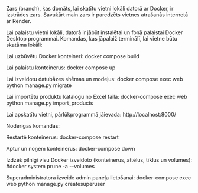 Zars (branch), kas domāts, lai skatītu vietni lokāli datorā ar Docker, ir izstrādes zars. Savukārt main zars ir paredzēts vietnes atrašanās internetā ar Render.

Lai palaistu vietni lokāli, datorā ir jābūt instalētai un fonā palaistai Docker Desktop programmai.
Komandas, kas jāpalaiž terminālī, lai vietne būtu skatāma lokāli:

Lai uzbūvētu Docker konteineri:
docker compose build

Lai palaistu konteinerus:
docker compose up

Lai izveidotu datubāzes shēmas un modeļus:
docker compose exec web python manage.py migrate

Lai importētu produktu katalogu no Excel faila:
docker-compose exec web python manage.py import_products

Lai apskatītu vietni, pārlūkprogrammā jāievada:
http://localhost:8000/


Noderīgas komandas:

Restartē konteinerus:
docker-compose restart

Aptur un noņem konteinerus:
docker-compose down

Izdzēš pilnīgi visu Docker izveidoto (konteinerus, attēlus, tīklus un volumes):
#docker system prune -a --volumes

Superadministratora izveide admin paneļa lietošanai:
docker-compose exec web python manage.py createsuperuser
